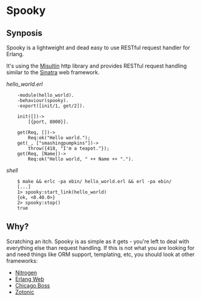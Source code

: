 # Spooky

## Synposis

Spooky is a lightweight and dead easy to use RESTful request handler for 
Erlang.

It's using the [Misultin](https://github.com/ostinelli/misultin) http 
library and provides RESTful request handling similar to the 
[Sinatra](http://www.sinatrarb.com/) web framework.

*hello_world.erl*

        -module(hello_world).
        -behaviour(spooky).
        -export([init/1, get/2]).

        init([])->
            [{port, 8000}].

        get(Req, [])->
            Req:ok("Hello world.");
        get(_, ["smashingpumpkins"])->
            throw({418, "I'm a teapot."});
        get(Req, [Name])->
            Req:ok("Hello world, " ++ Name ++ ".").

*shell*

        $ make && erlc -pa ebin/ hello_world.erl && erl -pa ebin/
        [...]
        1> spooky:start_link(hello_world)
        {ok, <0.40.0>}
        2> spooky:stop()
        true

## Why?

Scratching an itch. Spooky is as simple as it gets - you're left to deal
with everything else than request handling. If this is not what you are
looking for and need things like ORM support, templating, etc, you should
look at other frameworks:

* [Nitrogen](http://nitrogenproject.com/)
* [Erlang Web](http://www.erlang-web.org/)
* [Chicago Boss](http://www.chicagoboss.org/)
* [Zotonic](http://zotonic.com/)
